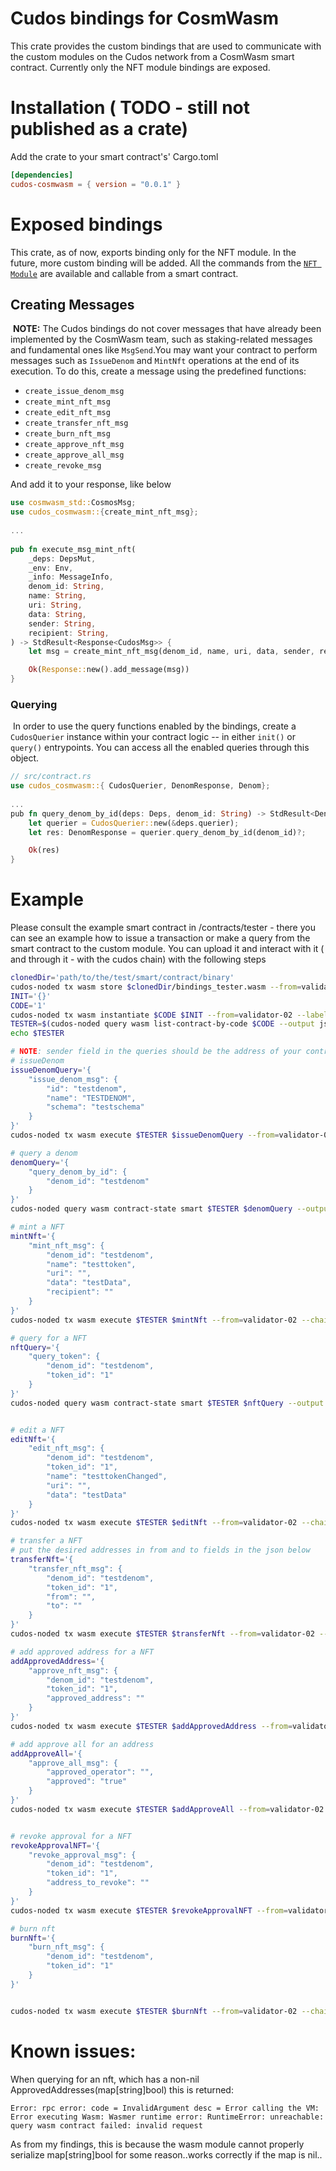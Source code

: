  # Cudos bindings for CosmWasm

 This crate provides the custom bindings that are used to communicate with the custom modules on the Cudos network from a CosmWasm smart contract.
 Currently only the NFT module bindings are exposed.

 # Installation ( TODO - still not published as a crate)
 Add the crate to your smart contract's' Cargo.toml
 ```toml
[dependencies]
cudos-cosmwasm = { version = "0.0.1" }
```

 # Exposed bindings
 This crate, as of now, exports binding only for the NFT module. In the future, more custom binding will be added.
 All the commands from the [`NFT Module`](https://github.com/CudoVentures/cudos-node#the-following-commands-are-available-click-on-them-for-further-info) are available and callable from a smart contract. 

## Creating Messages
​
**NOTE:** The Cudos bindings do not cover messages that have already been implemented by the CosmWasm team, such as staking-related messages and fundamental ones like `MsgSend`.
​
You may want your contract to perform messages such as `IssueDenom` and `MintNft` operations at the end of its execution. To do this, create a message using the predefined functions:
​
- `create_issue_denom_msg`
- `create_mint_nft_msg`
- `create_edit_nft_msg`
- `create_transfer_nft_msg`
- `create_burn_nft_msg`
- `create_approve_nft_msg`
- `create_approve_all_msg`
- `create_revoke_msg`

And add it to your response, like below
​
```rust
use cosmwasm_std::CosmosMsg;
use cudos_cosmwasm::{create_mint_nft_msg};
​
...
​
pub fn execute_msg_mint_nft(
    _deps: DepsMut,
    _env: Env,
    _info: MessageInfo,
    denom_id: String,
    name: String,
    uri: String,
    data: String,
    sender: String,
    recipient: String,
) -> StdResult<Response<CudosMsg>> {
    let msg = create_mint_nft_msg(denom_id, name, uri, data, sender, recipient);

    Ok(Response::new().add_message(msg))
}
```

### Querying
​
In order to use the query functions enabled by the bindings, create a `CudosQuerier` instance within your contract logic -- in either `init()` or `query()` entrypoints. You can access all the enabled queries through this object.
​
```rust
// src/contract.rs
use cudos_cosmwasm::{ CudosQuerier, DenomResponse, Denom};
​
...
​pub fn query_denom_by_id(deps: Deps, denom_id: String) -> StdResult<DenomResponse> {
    let querier = CudosQuerier::new(&deps.querier);
    let res: DenomResponse = querier.query_denom_by_id(denom_id)?;

    Ok(res)
}

```

# Example

Please consult the example smart contract in /contracts/tester - there you can see an example how to issue a transaction or make a query from the smart contract to the custom module.
You can upload it and interact with it ( and through it - with the cudos chain) with the following steps

```bash
clonedDir='path/to/the/test/smart/contract/binary'
cudos-noded tx wasm store $clonedDir/bindings_tester.wasm --from=validator-02 --chain-id=cudos-network --gas=auto -y
INIT='{}'
CODE='1' 
cudos-noded tx wasm instantiate $CODE $INIT --from=validator-02 --label="tester" --chain-id=cudos-network --gas=auto -y
TESTER=$(cudos-noded query wasm list-contract-by-code $CODE --output json | jq -r '.contracts[-1]')
echo $TESTER

# NOTE: sender field in the queries should be the address of your contract, in this case - $TESTER
# issueDenom
issueDenomQuery='{
    "issue_denom_msg": {
        "id": "testdenom",
        "name": "TESTDENOM",
        "schema": "testschema"
    }
}'
cudos-noded tx wasm execute $TESTER $issueDenomQuery --from=validator-02 --chain-id=cudos-network --gas=auto -y 

# query a denom
denomQuery='{
    "query_denom_by_id": {
        "denom_id": "testdenom"
    }
}'
cudos-noded query wasm contract-state smart $TESTER $denomQuery --output json

# mint a NFT
mintNft='{
    "mint_nft_msg": {
        "denom_id": "testdenom",
        "name": "testtoken",
        "uri": "",
        "data": "testData",
        "recipient": ""
    }
}'
cudos-noded tx wasm execute $TESTER $mintNft --from=validator-02 --chain-id=cudos-network --gas=auto -y 

# query for a NFT
nftQuery='{
    "query_token": {
        "denom_id": "testdenom",
        "token_id": "1"
    }
}'
cudos-noded query wasm contract-state smart $TESTER $nftQuery --output json


# edit a NFT
editNft='{
    "edit_nft_msg": {
        "denom_id": "testdenom",
        "token_id": "1",
        "name": "testtokenChanged",
        "uri": "",
        "data": "testData"
    }
}'
cudos-noded tx wasm execute $TESTER $editNft --from=validator-02 --chain-id=cudos-network --gas=auto -y 

# transfer a NFT
# put the desired addresses in from and to fields in the json below
transferNft='{
    "transfer_nft_msg": {
        "denom_id": "testdenom",
        "token_id": "1",
        "from": "",
        "to": ""
    }
}'
cudos-noded tx wasm execute $TESTER $transferNft --from=validator-02 --chain-id=cudos-network --gas=auto -y 

# add approved address for a NFT
addApprovedAddress='{
    "approve_nft_msg": {
        "denom_id": "testdenom",
        "token_id": "1",
        "approved_address": ""
    }
}'
cudos-noded tx wasm execute $TESTER $addApprovedAddress --from=validator-02 --chain-id=cudos-network --gas=auto -y 

# add approve all for an address
addApproveAll='{
    "approve_all_msg": {
        "approved_operator": "",
        "approved": "true"
    }
}'
cudos-noded tx wasm execute $TESTER $addApproveAll --from=validator-02 --chain-id=cudos-network --gas=auto -y 


# revoke approval for a NFT
revokeApprovalNFT='{
    "revoke_approval_msg": {
        "denom_id": "testdenom",
        "token_id": "1",
        "address_to_revoke": ""
    }
}'
cudos-noded tx wasm execute $TESTER $revokeApprovalNFT --from=validator-02 --chain-id=cudos-network --gas=auto -y 

# burn nft
burnNft='{
    "burn_nft_msg": {
        "denom_id": "testdenom",
        "token_id": "1"
    }
}'


cudos-noded tx wasm execute $TESTER $burnNft --from=validator-02 --chain-id=cudos-network --gas=auto -y 

```
# Known issues:
When querying for an nft, which has a non-nil ApprovedAddresses(map[string]bool) this is returned:
```
Error: rpc error: code = InvalidArgument desc = Error calling the VM: Error executing Wasm: Wasmer runtime error: RuntimeError: unreachable: query wasm contract failed: invalid request
```
As from my findings, this is because the wasm module cannot properly serialize map[string]bool for some reason..works correctly if the map is nil..